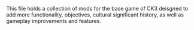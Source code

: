 This file holds a collection of mods for the base game of CK3 deisgned to add more functionality, objectives, cultural significant history, as well as gameplay improvements and features.